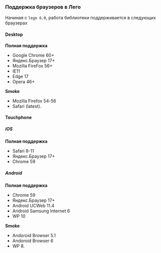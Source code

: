 ### Поддержка браузеров в Лего

Начиная с `lego 6.0`, работа библиотеки поддерживается в следующих браузерах

#### Desktop
  **Полная поддержка**
- Google Chrome 60+
- Яндекс.Браузер 17+
- Mozilla FireFox 56+
- IE11
- Edge 17
- Opera 46+

**Smoke**
- Mozilla Firefox 54-56
- Safari (latest).

#### Touchphone
##### iOS
  **Полная поддержка**
  - Safari 8-11
  - Яндекс.Браузер 17+
  - Chrome 59

##### Android
  **Полная поддержка**
  - Chrome 59
  - Яндекс.Браузер 17+
  - Android UCWeb 11.4
  - Android Samsung Internet 6
  - WP 10

  **Smoke**
  - Andoroid Browser 5.1
  - Andoroid Browser 6
  - WP 8.
